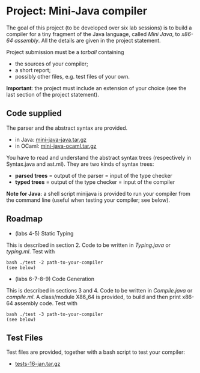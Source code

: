 # Project: Mini-Java compiler

The goal of this project (to be developed over six lab sessions) is to build a compiler for a tiny fragment of the Java language, called *Mini Java*, to *x86-64 assembly*. All the details are given in the project statement.

Project submission must be a *tarball* containing

- the sources of your compiler;
- a short report;
- possibly other files, e.g. test files of your own.

**Important**: the project must include an extension of your choice (see the last section of the project statement).

## Code supplied

The parser and the abstract syntax are provided.
- in Java: [mini-java-java.tar.gz](https://www.enseignement.polytechnique.fr/informatique/CSC_52064/td/mini-java/mini-java-java.tar.gz)
- in OCaml: [mini-java-ocaml.tar.gz](https://www.enseignement.polytechnique.fr/informatique/CSC_52064/td/mini-java/mini-java-ocaml.tar.gz)

You have to read and understand the abstract syntax trees (respectively in Syntax.java and ast.ml). They are two kinds of syntax trees:
- **parsed trees** = output of the parser = input of the type checker
- **typed trees** = output of the type checker = input of the compiler

**Note for Java**: a shell script minijava is provided to run your compiler from the command line (useful when testing your compiler; see below).

## Roadmap

- (labs 4-5) Static Typing

This is described in section 2. Code to be written in *Typing.java* or *typing.ml*.
Test with

```
bash ./test -2 path-to-your-compiler
(see below)
```

- (labs 6-7-8-9) Code Generation

This is described in sections 3 and 4. Code to be written in *Compile.java* or *compile.ml*.
A class/module X86_64 is provided, to build and then print x86-64 assembly code.
Test with

```
bash ./test -3 path-to-your-compiler
(see below)
```

## Test Files

Test files are provided, together with a bash script to test your compiler:
- [tests-16-jan.tar.gz](https://www.enseignement.polytechnique.fr/informatique/CSC_52064/tests-16-jan.tar.gz)

